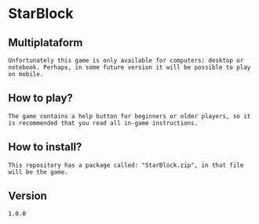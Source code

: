 # StarBlock

## Multiplataform

`Unfortunately this game is only available for computers: desktop or notebook. Perhaps, in some future version it will be possible to play on mobile.`

## How to play?

`The game contains a help button for beginners or older players, so it is recommended that you read all in-game instructions.`

## How to install?

`This repository has a package called: "StarBlock.zip", in that file will be the game.`

## Version

`1.0.0`